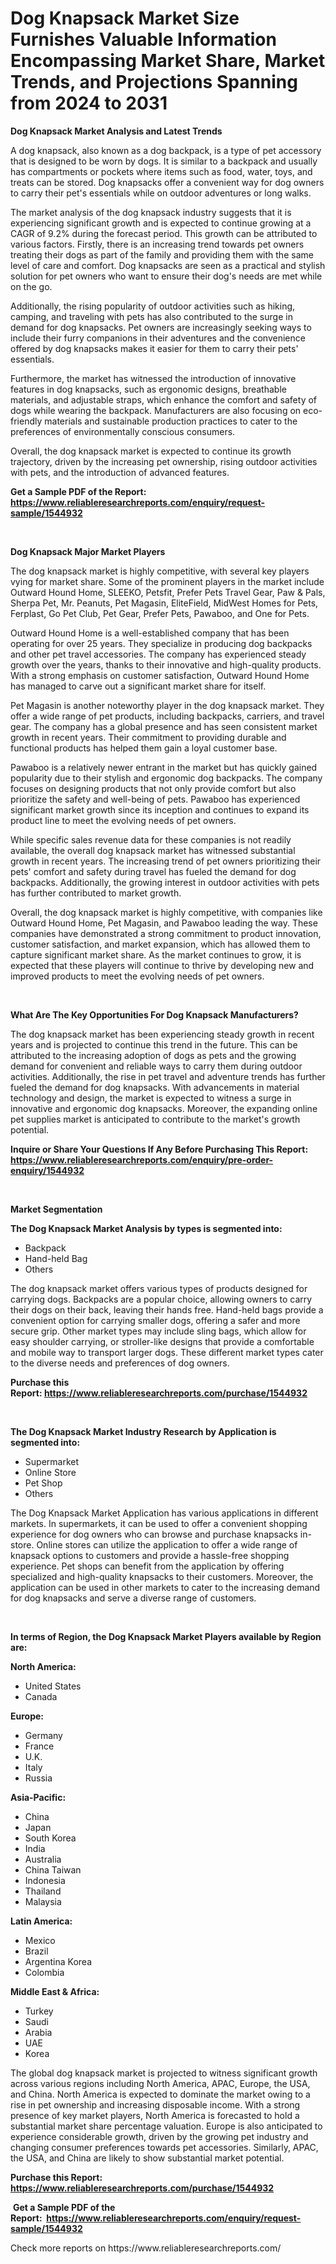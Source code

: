 <p><h1>Dog Knapsack Market Size Furnishes Valuable Information Encompassing Market Share, Market Trends, and Projections Spanning from 2024 to 2031</h1></p><p><strong>Dog Knapsack Market Analysis and Latest Trends</strong></p>
<p><p>A dog knapsack, also known as a dog backpack, is a type of pet accessory that is designed to be worn by dogs. It is similar to a backpack and usually has compartments or pockets where items such as food, water, toys, and treats can be stored. Dog knapsacks offer a convenient way for dog owners to carry their pet's essentials while on outdoor adventures or long walks.</p><p>The market analysis of the dog knapsack industry suggests that it is experiencing significant growth and is expected to continue growing at a CAGR of 9.2% during the forecast period. This growth can be attributed to various factors. Firstly, there is an increasing trend towards pet owners treating their dogs as part of the family and providing them with the same level of care and comfort. Dog knapsacks are seen as a practical and stylish solution for pet owners who want to ensure their dog's needs are met while on the go.</p><p>Additionally, the rising popularity of outdoor activities such as hiking, camping, and traveling with pets has also contributed to the surge in demand for dog knapsacks. Pet owners are increasingly seeking ways to include their furry companions in their adventures and the convenience offered by dog knapsacks makes it easier for them to carry their pets' essentials.</p><p>Furthermore, the market has witnessed the introduction of innovative features in dog knapsacks, such as ergonomic designs, breathable materials, and adjustable straps, which enhance the comfort and safety of dogs while wearing the backpack. Manufacturers are also focusing on eco-friendly materials and sustainable production practices to cater to the preferences of environmentally conscious consumers.</p><p>Overall, the dog knapsack market is expected to continue its growth trajectory, driven by the increasing pet ownership, rising outdoor activities with pets, and the introduction of advanced features.</p></p>
<p><strong>Get a Sample PDF of the Report:&nbsp; <a href="https://www.reliableresearchreports.com/enquiry/request-sample/1544932">https://www.reliableresearchreports.com/enquiry/request-sample/1544932</a></strong></p>
<p>&nbsp;</p>
<p><strong>Dog Knapsack Major Market Players</strong></p>
<p><p>The dog knapsack market is highly competitive, with several key players vying for market share. Some of the prominent players in the market include Outward Hound Home, SLEEKO, Petsfit, Prefer Pets Travel Gear, Paw & Pals, Sherpa Pet, Mr. Peanuts, Pet Magasin, EliteField, MidWest Homes for Pets, Ferplast, Go Pet Club, Pet Gear, Prefer Pets, Pawaboo, and One for Pets.</p><p>Outward Hound Home is a well-established company that has been operating for over 25 years. They specialize in producing dog backpacks and other pet travel accessories. The company has experienced steady growth over the years, thanks to their innovative and high-quality products. With a strong emphasis on customer satisfaction, Outward Hound Home has managed to carve out a significant market share for itself.</p><p>Pet Magasin is another noteworthy player in the dog knapsack market. They offer a wide range of pet products, including backpacks, carriers, and travel gear. The company has a global presence and has seen consistent market growth in recent years. Their commitment to providing durable and functional products has helped them gain a loyal customer base.</p><p>Pawaboo is a relatively newer entrant in the market but has quickly gained popularity due to their stylish and ergonomic dog backpacks. The company focuses on designing products that not only provide comfort but also prioritize the safety and well-being of pets. Pawaboo has experienced significant market growth since its inception and continues to expand its product line to meet the evolving needs of pet owners.</p><p>While specific sales revenue data for these companies is not readily available, the overall dog knapsack market has witnessed substantial growth in recent years. The increasing trend of pet owners prioritizing their pets' comfort and safety during travel has fueled the demand for dog backpacks. Additionally, the growing interest in outdoor activities with pets has further contributed to market growth.</p><p>Overall, the dog knapsack market is highly competitive, with companies like Outward Hound Home, Pet Magasin, and Pawaboo leading the way. These companies have demonstrated a strong commitment to product innovation, customer satisfaction, and market expansion, which has allowed them to capture significant market share. As the market continues to grow, it is expected that these players will continue to thrive by developing new and improved products to meet the evolving needs of pet owners.</p></p>
<p>&nbsp;</p>
<p><strong>What Are The Key Opportunities For Dog Knapsack Manufacturers?</strong></p>
<p><p>The dog knapsack market has been experiencing steady growth in recent years and is projected to continue this trend in the future. This can be attributed to the increasing adoption of dogs as pets and the growing demand for convenient and reliable ways to carry them during outdoor activities. Additionally, the rise in pet travel and adventure trends has further fueled the demand for dog knapsacks. With advancements in material technology and design, the market is expected to witness a surge in innovative and ergonomic dog knapsacks. Moreover, the expanding online pet supplies market is anticipated to contribute to the market's growth potential.</p></p>
<p><strong>Inquire or Share Your Questions If Any Before Purchasing This Report: <a href="https://www.reliableresearchreports.com/enquiry/pre-order-enquiry/1544932">https://www.reliableresearchreports.com/enquiry/pre-order-enquiry/1544932</a></strong></p>
<p>&nbsp;</p>
<p><strong>Market Segmentation</strong></p>
<p><strong>The Dog Knapsack Market Analysis by types is segmented into:</strong></p>
<p><ul><li>Backpack</li><li>Hand-held Bag</li><li>Others</li></ul></p>
<p><p>The dog knapsack market offers various types of products designed for carrying dogs. Backpacks are a popular choice, allowing owners to carry their dogs on their back, leaving their hands free. Hand-held bags provide a convenient option for carrying smaller dogs, offering a safer and more secure grip. Other market types may include sling bags, which allow for easy shoulder carrying, or stroller-like designs that provide a comfortable and mobile way to transport larger dogs. These different market types cater to the diverse needs and preferences of dog owners.</p></p>
<p><strong>Purchase this Report:&nbsp;<a href="https://www.reliableresearchreports.com/purchase/1544932">https://www.reliableresearchreports.com/purchase/1544932</a></strong></p>
<p>&nbsp;</p>
<p><strong>The Dog Knapsack Market Industry Research by Application is segmented into:</strong></p>
<p><ul><li>Supermarket</li><li>Online Store</li><li>Pet Shop</li><li>Others</li></ul></p>
<p><p>The Dog Knapsack Market Application has various applications in different markets. In supermarkets, it can be used to offer a convenient shopping experience for dog owners who can browse and purchase knapsacks in-store. Online stores can utilize the application to offer a wide range of knapsack options to customers and provide a hassle-free shopping experience. Pet shops can benefit from the application by offering specialized and high-quality knapsacks to their customers. Moreover, the application can be used in other markets to cater to the increasing demand for dog knapsacks and serve a diverse range of customers.</p></p>
<p>&nbsp;</p>
<p><strong>In terms of Region, the Dog Knapsack Market Players available by Region are:</strong></p>
<p>
    <p> <strong> North America: </strong>
        <ul>
            <li>United States</li>
            <li>Canada</li>
        </ul>
        </p> 
    <p> <strong> Europe: </strong>
        <ul>
            <li>Germany</li>
            <li>France</li>
            <li>U.K.</li>
            <li>Italy</li>
            <li>Russia</li>
        </ul>
        </p> 
    <p> <strong> Asia-Pacific: </strong>
        <ul>
            <li>China</li>
            <li>Japan</li>
            <li>South Korea</li>
            <li>India</li>
            <li>Australia</li>
            <li>China Taiwan</li>
            <li>Indonesia</li>
            <li>Thailand</li>
            <li>Malaysia</li>
        </ul>
        </p> 
    <p> <strong> Latin America: </strong>
        <ul>
            <li>Mexico</li>
            <li>Brazil</li>
            <li>Argentina Korea</li>
            <li>Colombia</li>
        </ul>
        </p> 
    <p> <strong> Middle East & Africa: </strong>
        <ul>
            <li>Turkey</li>
            <li>Saudi</li>
            <li>Arabia</li>
            <li>UAE</li>
            <li>Korea</li>
        </ul>
    </p>
    </p>
<p><p>The global dog knapsack market is projected to witness significant growth across various regions including North America, APAC, Europe, the USA, and China. North America is expected to dominate the market owing to a rise in pet ownership and increasing disposable income. With a strong presence of key market players, North America is forecasted to hold a substantial market share percentage valuation. Europe is also anticipated to experience considerable growth, driven by the growing pet industry and changing consumer preferences towards pet accessories. Similarly, APAC, the USA, and China are likely to show substantial market potential.</p></p>
<p><strong>Purchase this Report: <a href="https://www.reliableresearchreports.com/purchase/1544932">https://www.reliableresearchreports.com/purchase/1544932</a></strong></p>
<p>&nbsp;<strong>Get a Sample PDF of the Report:&nbsp;&nbsp;<a href="https://www.reliableresearchreports.com/enquiry/request-sample/1544932">https://www.reliableresearchreports.com/enquiry/request-sample/1544932</a></strong></p>
<p><strong></strong></p>
<p>Check more reports on https://www.reliableresearchreports.com/</p>